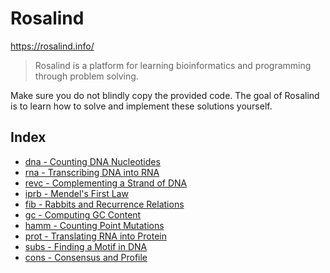 # Rosalind
https://rosalind.info/

> Rosalind is a platform for learning bioinformatics and programming through problem solving.

Make sure you do not blindly copy the provided code. The goal of Rosalind is to learn how to solve and implement these solutions yourself.
## Index
- [dna - Counting DNA Nucleotides](dna/README.md)
- [rna - Transcribing DNA into RNA](rna/README.md)
- [revc - Complementing a Strand of DNA](revc/README.md)
- [iprb - Mendel's First Law](iprb/README.md)
- [fib - Rabbits and Recurrence Relations](fib/README.md)
- [gc - Computing GC Content](gc/README.md)
- [hamm - Counting Point Mutations](hamm/README.md)
- [prot - Translating RNA into Protein](prot/README.md)
- [subs - Finding a Motif in DNA](subs/README.md)
- [cons - Consensus and Profile](cons/README.md)